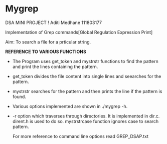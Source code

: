 # Mygrep  

DSA MINI PROJECT !
Aditi Medhane 
111803177

Implementation of Grep commands[Global Regulation Expression Print]

Aim: To search a file for a prticular string. 

**REFERENCE TO VARIOUS FUNCTIONS**
		
					
* The Program uses get_token and mystrstr functions to find the pattern and print the lines containing the pattern.

* get_token divides the file content into single lines and seearches for the pattern.

* mystrstr searches for the pattern and then prints the line if the pattern is found.

* Various options implemented are shown in ./mygrep -h. 

* -r option which traverses through directories.
  It is implemented in dir.c. dirent.h is used to do so.
  mystrstrcase function ignores case to search pattern.
	
  For more reference to command line options read GREP_DSAP.txt


